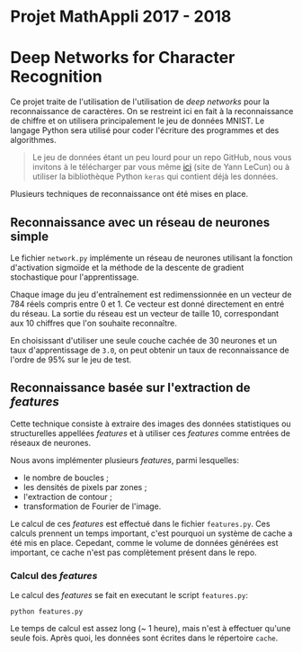 ﻿
# Projet MathAppli 2017 - 2018
# Deep Networks for Character Recognition

Ce projet traite de l'utilisation de l'utilisation de *deep networks* pour la 
reconnaissance de caractères. On se restreint ici en fait à la reconnaissance 
de chiffre et on utilisera principalement le jeu de données MNIST. 
Le langage Python sera utilisé pour coder l'écriture des programmes et des 
algorithmes.

> Le jeu de données étant un peu lourd pour un repo GitHub, nous vous invitons à 
> le télécharger par vous même [ici](http://yann.lecun.com/exdb/mnist/) (site de 
> Yann LeCun) ou à utiliser la bibliothèque Python `keras` qui contient déjà les 
> données.

Plusieurs techniques de reconnaissance ont été mises en place.


## Reconnaissance avec un réseau de neurones simple

Le fichier `network.py` implémente un réseau de neurones utilisant la fonction 
d'activation sigmoïde et la méthode de la descente de gradient stochastique 
pour l'apprentissage. 

Chaque image du jeu d'entraînement est redimenssionnée en un vecteur de 784 réels 
compris entre 0 et 1. Ce vecteur est donné directement en entré du réseau. 
La sortie du réseau est un vecteur de taille 10, correspondant aux 10 chiffres 
que l'on souhaite reconnaître.

En choisissant d'utiliser une seule couche cachée de 30 neurones et un taux 
d'apprentissage de `3.0`, on peut obtenir un taux de reconnaissance de l'ordre 
de 95% sur le jeu de test. 


## Reconnaissance basée sur l'extraction de *features*

Cette technique consiste à extraire des images des données statistiques ou 
structurelles appellées *features* et à utiliser ces *features* comme entrées 
de réseaux de neurones.

Nous avons implémenter plusieurs *features*, parmi lesquelles:
- le nombre de boucles ;
- les densités de pixels par zones ;
- l'extraction de contour ;
- transformation de Fourier de l'image.

Le calcul de ces *features* est effectué dans le fichier `features.py`.
Ces calculs prennent un temps important, c'est pourquoi un système de cache 
a été mis en place. Cepedant, comme le volume de données générées est important, 
ce cache n'est pas complètement présent dans le repo.

### Calcul des *features*

Le calcul des *features* se fait en executant le script `features.py`:

```batch
python features.py
```

Le temps de calcul est assez long (~ 1 heure), mais n'est à effectuer 
qu'une seule fois. Après quoi, les données sont écrites dans le répertoire 
`cache`.